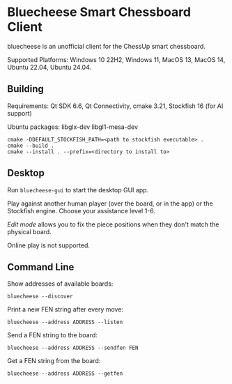 Bluecheese Smart Chessboard Client
==================================

bluecheese is an unofficial client for the ChessUp smart chessboard.

Supported Platforms: Windows 10 22H2, Windows 11, MacOS 13, MacOS 14, Ubuntu 22.04, Ubuntu 24.04.

Building
--------

Requirements: Qt SDK 6.6, Qt Connectivity, cmake 3.21, Stockfish 16 (for AI support)

Ubuntu packages: libglx-dev libgl1-mesa-dev

    cmake -DDEFAULT_STOCKFISH_PATH=<path to stockfish executable> .
    cmake --build .
    cmake --install . --prefix=<directory to install to>

Desktop
-------

Run `bluecheese-gui` to start the desktop GUI app.

Play against another human player (over the board, or in the app) or the Stockfish engine. Choose your assistance level 1-6.

*Edit mode* allows you to fix the piece positions when they don't match the physical board.

Online play is not supported.

Command Line
------------

Show addresses of available boards:

    bluecheese --discover

Print a new FEN string after every move:

    bluecheese --address ADDRESS --listen

Send a FEN string to the board:

    bluecheese --address ADDRESS --sendfen FEN

Get a FEN string from the board:

    bluecheese --address ADDRESS --getfen
